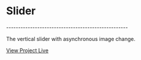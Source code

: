 <h1>Slider</h1>
---------------------------------------------------
<p>The vertical slider with asynchronous image change.</p>

<a href="https://stoyangalchev.github.io/Slider/" target="_blank">View Project Live</a>

